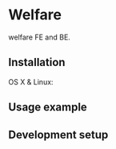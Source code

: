 # Welfare
> 

welfare FE and BE.

## Installation

OS X & Linux:

## Usage example

## Development setup

